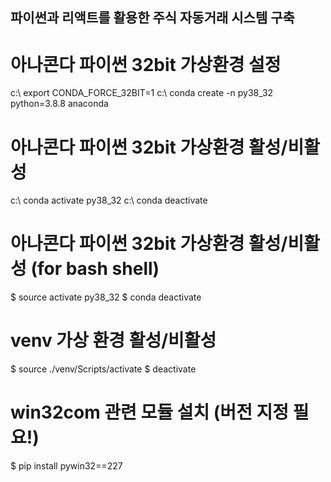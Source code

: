 ## 파이썬과 리액트를 활용한 주식 자동거래 시스템 구축

# 아나콘다 파이썬 32bit 가상환경 설정

c:\ export CONDA_FORCE_32BIT=1
c:\ conda create -n py38_32 python=3.8.8 anaconda

# 아나콘다 파이썬 32bit 가상환경 활성/비활성

c:\ conda activate py38_32
c:\ conda deactivate


# 아나콘다 파이썬 32bit 가상환경 활성/비활성 (for bash shell)

$ source activate py38_32
$ conda deactivate

# venv 가상 환경 활성/비활성

$ source ./venv/Scripts/activate
$ deactivate


# win32com 관련 모듈 설치 (버전 지정 필요!)

$ pip install pywin32==227
